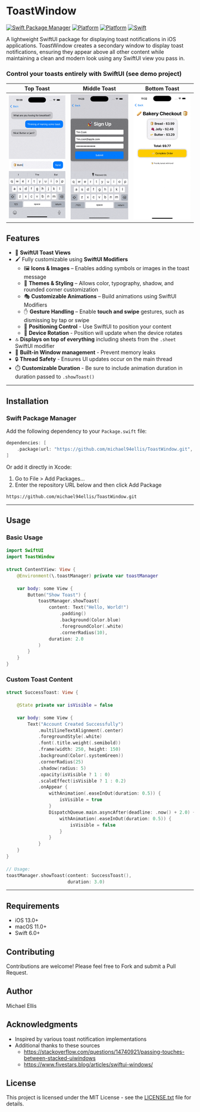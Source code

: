 # ToastWindow

[![Swift Package Manager](https://img.shields.io/badge/Swift%20Package%20Manager-compatible-brightgreen.svg)](https://github.com/apple/swift-package-manager)
[![Platform](https://img.shields.io/badge/platform-iOS-blue.svg)](https://developer.apple.com/ios/)
[![Platform](https://img.shields.io/badge/platform-macOS-lightgray.svg)](https://developer.apple.com/macos/)
[![Swift](https://img.shields.io/badge/Swift-6.0-orange.svg)](https://swift.org)

A lightweight SwiftUI package for displaying toast notifications in iOS applications. ToastWindow creates a secondary window to display toast notifications, ensuring they appear above all other content while maintaining a clean and modern look using any SwiftUI view you pass in.


### Control your toasts entirely with SwiftUI (see demo project)

| **Top Toast**  | **Middle Toast**  | **Bottom Toast**  |
|---------------|-----------------|-----------------|
| <img src="screenshots/toptoast.gif" width="200"/> | <img src="screenshots/middletoast.gif" width="200"/> | <img src="screenshots/bottomtoast.gif" width="200"/> |



## Features

- 🪽 **SwiftUI Toast Views**
- 🖌️ Fully customizable using **SwiftUI Modifiers**
    - 🖼️ **Icons & Images** – Enables adding symbols or images in the toast message
    - 🎨 **Themes & Styling** – Allows color, typography, shadow, and rounded corner customization
    - 🎭 **Customizable Animations** – Build animations using SwiftUI Modifiers
    - ✋ **Gesture Handling** – Enable **touch and swipe** gestures, such as dismissing by tap or swipe
    - 📌 **Positioning Control** - Use SwiftUI to position your content
    - 🔄 **Device Rotation** - Position will update when the device rotates
- 🔝 **Displays on top of everything** including sheets from the `.sheet` SwiftUI modifier
- 🔄 **Built-in Window management** - Prevent memory leaks
- 🔒 **Thread Safety** - Ensures UI updates occur on the main thread
- ⏱️ **Customizable Duration** - Be sure to include animation duration in duration passed to `.showToast()`
------

## Installation

### Swift Package Manager

Add the following dependency to your `Package.swift` file:

```swift
dependencies: [
    .package(url: "https://github.com/michael94ellis/ToastWindow.git", from: "1.0.0")
]
```

Or add it directly in Xcode:

1. Go to File > Add Packages...
2. Enter the repository URL below and then click Add Package

```
https://github.com/michael94ellis/ToastWindow.git
```

------

## Usage

### Basic Usage

```swift
import SwiftUI
import ToastWindow

struct ContentView: View {
    @Environment(\.toastManager) private var toastManager
    
    var body: some View {
        Button("Show Toast") {
            toastManager.showToast(
                content: Text("Hello, World!")
                    .padding()
                    .background(Color.blue)
                    .foregroundColor(.white)
                    .cornerRadius(10),
                duration: 2.0
            )
        }
    }
}
```

### Custom Toast Content

```swift
struct SuccessToast: View {
    
    @State private var isVisible = false
    
    var body: some View {
        Text("Account Created Successfully")
            .multilineTextAlignment(.center)
            .foregroundStyle(.white)
            .font(.title.weight(.semibold))
            .frame(width: 250, height: 150) 
            .background(Color(.systemGreen))
            .cornerRadius(25) 
            .shadow(radius: 5)
            .opacity(isVisible ? 1 : 0)
            .scaleEffect(isVisible ? 1 : 0.2)
            .onAppear {
                withAnimation(.easeInOut(duration: 0.5)) {
                    isVisible = true
                }
                DispatchQueue.main.asyncAfter(deadline: .now() + 2.0) {
                    withAnimation(.easeInOut(duration: 0.5)) {
                        isVisible = false
                    }
                }
            }
    }
}

// Usage:
toastManager.showToast(content: SuccessToast(),
                       duration: 3.0)
```

------

## Requirements

- iOS 13.0+
- macOS 11.0+
- Swift 6.0+

## Contributing

Contributions are welcome! Please feel free to Fork and submit a Pull Request.

## Author

Michael Ellis

## Acknowledgments

- Inspired by various toast notification implementations
- Additional thanks to these sources
    - https://stackoverflow.com/questions/14740921/passing-touches-between-stacked-uiwindows
    - https://www.fivestars.blog/articles/swiftui-windows/

## License

This project is licensed under the MIT License - see the [LICENSE.txt](LICENSE.txt) file for details.
